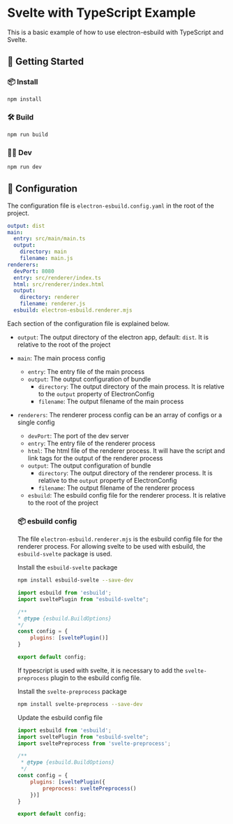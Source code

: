 # Svelte with TypeScript Example

This is a basic example of how to use electron-esbuild with TypeScript and Svelte.

## 🚀 Getting Started

### 📦 Install

```bash
npm install
```

### 🛠️ Build

```bash
npm run build
```

### 👨‍💻 Dev

```bash
npm run dev
```

## 📄 Configuration

The configuration file is `electron-esbuild.config.yaml` in the root of the project.

```yaml
output: dist
main:
  entry: src/main/main.ts
  output:
    directory: main
    filename: main.js
renderers:
  devPort: 8080
  entry: src/renderer/index.ts
  html: src/renderer/index.html
  output:
    directory: renderer
    filename: renderer.js
  esbuild: electron-esbuild.renderer.mjs
```

Each section of the configuration file is explained below.

- `output`: The output directory of the electron app, default: `dist`. It is relative to the root of the project

- `main`: The main process config

  - `entry`: The entry file of the main process
  - `output`: The output configuration of bundle
    - `directory`: The output directory of the main process. It is relative to the `output` property of ElectronConfig
    - `filename`: The output filename of the main process

- `renderers`: The renderer process config can be an array of configs or a single config
  - `devPort`: The port of the dev server
  - `entry`: The entry file of the renderer process
  - `html`: The html file of the renderer process. It will have the script and link tags for the output of the renderer process
  - `output`: The output configuration of bundle
    - `directory`: The output directory of the renderer process. It is relative to the `output` property of ElectronConfig
    - `filename`: The output filename of the renderer process
  - `esbuild`: The esbuild config file for the renderer process. It is relative to the root of the project

  ### 📦 esbuild config

  The file `electron-esbuild.renderer.mjs` is the esbuild config file for the renderer process. For allowing svelte to be used with esbuild, the `esbuild-svelte` package is used.

  Install the `esbuild-svelte` package

  ```bash
  npm install esbuild-svelte --save-dev
  ```

  ```javascript
  import esbuild from 'esbuild';
  import sveltePlugin from "esbuild-svelte";

  /**
  * @type {esbuild.BuildOptions}
  */
  const config = {
      plugins: [sveltePlugin()]
  }

  export default config;
  ```

  If typescript is used with svelte, it is necessary to add the `svelte-preprocess` plugin to the esbuild config file.

  Install the `svelte-preprocess` package

  ```bash
  npm install svelte-preprocess --save-dev
  ```

  Update the esbuild config file

  ```javascript
  import esbuild from 'esbuild';
  import sveltePlugin from "esbuild-svelte";
  import sveltePreprocess from 'svelte-preprocess';

  /**
   * @type {esbuild.BuildOptions}
   */
  const config = {
      plugins: [sveltePlugin({
          preprocess: sveltePreprocess()
      })]
  }

  export default config;
  ```